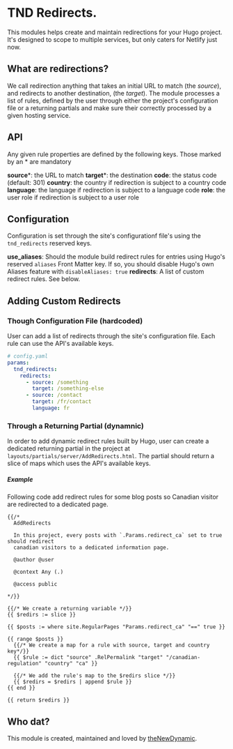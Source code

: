 # TND Redirects.

This modules helps create and maintain redirections for your Hugo project. It's designed to scope to multiple services, but only caters for Netlify just now.

## What are redirections?

We call redirection anything that takes an initial URL to match (the _source_), and redirects to another destination, (the _target_).
The module processes a list of rules, defined by the user through either the project's configuration file or a returning partials and make sure their correctly processed by a given hosting service.

## API

Any given rule properties are defined by the following keys. Those marked by an * are mandatory

__source__\*: the URL to match
__target__\*: the destination
__code__: the status code (default: 301)
__country__: the country if redirection is subject to a country code
__language__: the language if redirection is subject to a language code
__role__: the user role if redirection is subject to a user role

## Configuration

Configuration is set through the site's configurationf file's using the `tnd_redirects` reserved keys.

__use_aliases__: Should the module build redirect rules for entries using Hugo's reserved `aliases` Front Matter key. 
If so, you should disable Hugo's own Aliases feature with `disableAliases: true`
__redirects__: A list of custom redirect rules. See below.

## Adding Custom Redirects

### Though Configuration File (hardcoded)
User can add a list of redirects through the site's configuration file. Each rule can use the API's available keys.

```yaml
# config.yaml
params:
  tnd_redirects:
    redirects:
      - source: /something
        target: /something-else
      - source: /contact
        target: /fr/contact
        language: fr
```

### Through a Returning Partial (dynamnic)

In order to add dynamic redirect rules built by Hugo, user can create a dedicated returning partial in the project at `layouts/partials/server/AddRedirects.html`. 
The partial should return a slice of maps which uses the API's available keys.

##### Example

Following code add redirect rules for some blog posts so Canadian visitor are redirected to a dedicated page.

```
{{/*
  AddRedirects
  
  In this project, every posts with `.Params.redirect_ca` set to true should redirect
  canadian visitors to a dedicated information page.

  @author @user

  @context Any (.)

  @access public

*/}}

{{/* We create a returning variable */}}
{{ $redirs := slice }}

{{ $posts := where site.RegularPages "Params.redirect_ca" "==" true }}

{{ range $posts }}
  {{/* We create a map for a rule with source, target and country key*/}}
  {{ $rule := dict "source" .RelPermalink "target" "/canadian-regulation" "country" "ca" }}

  {{/* We add the rule's map to the $redirs slice */}}
  {{ $redirs = $redirs | append $rule }}
{{ end }}

{{ return $redirs }}
```

## Who dat?

This module is created, maintained and loved by [theNewDynamic](https://github.com/theNewDynamic).